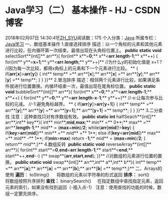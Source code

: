# Java学习（二） 基本操作 - HJ - CSDN博客
2018年02月07日 14:30:41[FZH_SYU](https://me.csdn.net/feizaoSYUACM)阅读数：175
个人分类：[Java](https://blog.csdn.net/feizaoSYUACM/article/category/7349915)
所属专栏：[Java学习](https://blog.csdn.net/column/details/19570.html)
一、数组基本操作
1.直接选择排序
描述：以一个角标的元素和其他元素进行比较，在内循环第一次结束，最值出现在头角标位置上。
**public static void** selectSort**(int[]** arr**){    for(int** x**=**0**;** x**<**arr**.**length**-**1**;** x**++)    {        for(int** y**=**x**+**1**;** y**<**arr**.**length**;** y**++)**
        //为什么y的初始化值是 x+1？
        //因为每一次比较，都用x角标上的元素和下一个元素进行比较。
**        {            if(**arr**[**x**]>**arr**[**y**])            {                int** temp** =** arr**[**x**];**
                arr**[**x**] =** arr**[**y**];**
                arr**[**y**] =** temp**;            }        }    }}**
2.冒泡排序
描述：相邻两个元素进行比较，如果满足条件就进行位置置换。内循环结束一次，最值出现在尾角标位置。
**public static void** bubbleSort**(int[]** arr**){    for(int** x**=**0**;** x**<**arr**.**length**-**1**;** x**++)    {        for(int** y**=**0**;** y**<**arr**.**length**-**x**-**1**;** y**++)**
        //-x:让每次参与比较的元减。
        //-1:避免角标越界。
**        {            if(**arr**[**y**]>**arr**[**y**+**1**])            {                int** temp** =** arr**[**y**];**
                arr**[**y**] =** arr**[**y**+**1**];**
                arr**[**y**+**1**] =** temp**;            }        }    }}**
3.二分查找
注意：这种查找只对有序数组有效。
**public static int** halfSeach**(int[]** arr**,int** key**){    int** min**,**mid**,**max**;**
    min** =** 0**;**
    max** =** arr**.**length**-**1**;**
    mid** = (**max**+**min**)/**2**;    while(**arr**[**mid**]!=**key**)    {        if(**key**>**arr**[**mid**])**
            min** =** mid** +** 1**;        else if(**key**<**arr**[**mid**])**
            max** =** mid** -** 1**;        if(**min**>**max**)            return -**1**;**
        mid** = (**max**+**min**)/**2**;    }    return** mid**;}**
4.数组反转 
**public static void** reverseArray**(int[]** arr**){    for(int** start**=**0**,**end**=**arr**.**length**-**1**;** start**<**end**;** start**++,**end**--)    {**
        swap**(**arr**,**start**,**end**);    }}**
//对数组的元素进行位置的置换。
**public static void** swap**(int[]** arr**,int** a**,int** b**){    int** temp** =** arr**[**a**];**
    arr**[**a**] =** arr**[**b**];**
    arr**[**b**] =** temp**;}**
二、Arrays的使用
**遍历**： toString()     
将数组的元素以字符串的形式返回
**排序：** sort()        
将数组按照升序排列
**查找：** binarySearch()     
在指定数组中查找指定元素，返回元素的索引，如果没有找到返回（-插入点-1） 注意：使用查找的功能的时候，数组一定要先排序。
